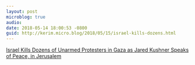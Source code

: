 ```yaml
---
layout: post
microblog: true
audio: 
date: 2018-05-14 18:00:53 -0800
guid: http://kerim.micro.blog/2018/05/15/israel-kills-dozens.html
---
```

[Israel Kills Dozens of Unarmed Protesters in Gaza as Jared Kushner Speaks of Peace, in Jerusalem](https://www.newyorker.com/news/our-columnists/israel-kills-dozens-of-unarmed-protestors-in-gaza-as-jared-kushner-speaks-of-peace-in-jerusalem?mbid=social_facebook)
